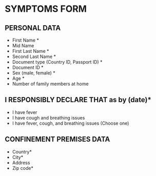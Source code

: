# SYMPTOMS FORM
## PERSONAL DATA
* First Name * 
* Mid Name 
* First Last Name * 
* Second Last Name * 
* Document type (Country ID, Passport ID) * 
* Document ID * 
* Sex (male, female) * 
* Age * 
* Number of family members at home

## I RESPONSIBLY DECLARE THAT as by (date)*
* I have fever
* I have cough and breathing issues
* I have fever, cough, and breathing issues
(Choose one)

## CONFINEMENT PREMISES DATA
* Country*
* City*
* Address
* Zip code*


